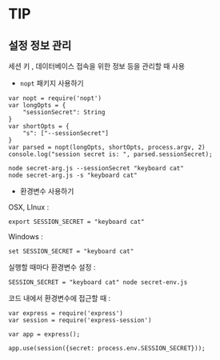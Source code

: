 # TIP
## 설정 정보 관리
세션 키 , 데이터베이스 접속을 위한 정보 등을 관리할 때 사용
- `nopt` 패키지 사용하기
```node
var nopt = require('nopt')
var longOpts = {
    "sessionSecret": String
}
var shortOpts = {
    "s": ["--sessionSecret"]
}
var parsed = nopt(longOpts, shortOpts, process.argv, 2)
console.log("session secret is: ", parsed.sessionSecret);
```
```
node secret-arg.js --sessionSecret "keyboard cat"
node secret-arg.js -s "keyboard cat"
````

- 환경변수 사용하기

OSX, LInux :
```
export SESSION_SECRET = "keyboard cat"
```
Windows :
```
set SESSION_SECRET = "keyboard cat"
```
실행할 때마다 환경변수 설정 : 
```
SESSION_SECRET = "keyboard cat" node secret-env.js
```
코드 내에서 환경변수에 접근할 때 : 
```node
var express = require('express')
var session = require('express-session')

var app = express();

app.use(session({secret: process.env.SESSION_SECRET}));
```